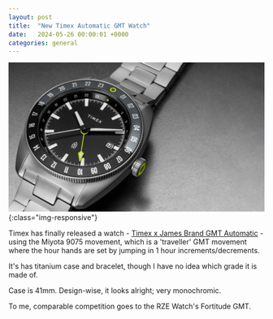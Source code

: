 ```yaml
---
layout: post
title:  "New Timex Automatic GMT Watch"
date:   2024-05-26 00:00:01 +0000
categories: general
---
```

![A photo of the new Timex x James Brand GMT Automatic Watch](/assets/images/timex_gmt_automatic.jpg){:class="img-responsive"}

Timex has finally released a watch - [Timex x James Brand GMT Automatic](https://timex.com/products/timex-x-the-james-brand-gmt-41mm-titanium-bracelet-watch-box-set-twg065500) - using the Miyota 9075 movement, which is a 'traveller' GMT movement where the hour hands are set by jumping in 1 hour increments/decrements.

It's has titanium case and bracelet, though I have no idea which grade it is made of.

Case is 41mm. Design-wise, it looks alright; very monochromic.

To me, comparable competition goes to the RZE Watch's Fortitude GMT. 
